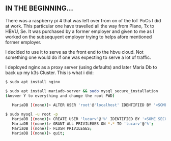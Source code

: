 ## IN THE BEGINNING...

There was a raspberry pi 4 that was left over from on of the IoT PoCs I did at work. This particular one have travelled all the way from Plano, Tx to HBVU, Se. It was purchased by a former employer and given to me as I worked on the subsequyent employer trying to helps afore mentioned former employer.  

I decided to use it to serve as the front end to the hbvu cloud. Not something one would do if one was expecting to serve a lot of traffic.  

I deployed nginx as a proxy server (using defaults) and later Maria Db to back up my k3s Cluster. This is what i did:  
  
 ``` bash  
$ sudo apt install nginx 

$ sudo apt install mariadb-server && sudo mysql_secure_installation 
(Answer Y to everything and change the root PWD)
  
	MariaDB [(none)]> ALTER USER 'root'@'localhost' IDENTIFIED BY '<SOME MORE SECURE PWD>';

$ sudo mysql -u root -p
	MariaDB [(none)]> CREATE USER 'lucarv'@'%' IDENTIFIED BY '<SOME SECURE ish PWD>';
    MariaDB [(none)]> GRANT ALL PRIVILEGES ON *.* TO 'lucarv'@'%';
    MariaDB [(none)]> FLUSH PRIVILEGES;
    MariaDB [(none)]> quit;
 ```